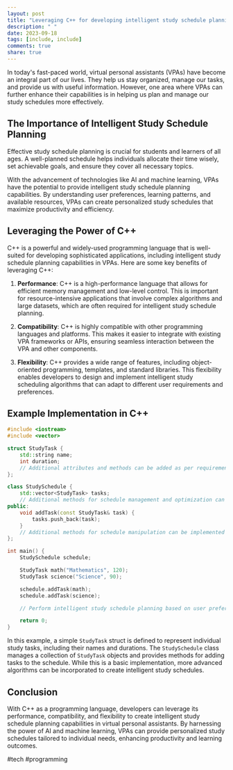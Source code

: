 ```yaml
---
layout: post
title: "Leveraging C++ for developing intelligent study schedule planning capabilities in virtual personal assistants"
description: " "
date: 2023-09-18
tags: [include, include]
comments: true
share: true
---
```


In today's fast-paced world, virtual personal assistants (VPAs) have become an integral part of our lives. They help us stay organized, manage our tasks, and provide us with useful information. However, one area where VPAs can further enhance their capabilities is in helping us plan and manage our study schedules more effectively.

## The Importance of Intelligent Study Schedule Planning

Effective study schedule planning is crucial for students and learners of all ages. A well-planned schedule helps individuals allocate their time wisely, set achievable goals, and ensure they cover all necessary topics.

With the advancement of technologies like AI and machine learning, VPAs have the potential to provide intelligent study schedule planning capabilities. By understanding user preferences, learning patterns, and available resources, VPAs can create personalized study schedules that maximize productivity and efficiency.

## Leveraging the Power of C++

C++ is a powerful and widely-used programming language that is well-suited for developing sophisticated applications, including intelligent study schedule planning capabilities in VPAs. Here are some key benefits of leveraging C++:

1. **Performance**: C++ is a high-performance language that allows for efficient memory management and low-level control. This is important for resource-intensive applications that involve complex algorithms and large datasets, which are often required for intelligent study schedule planning.

2. **Compatibility**: C++ is highly compatible with other programming languages and platforms. This makes it easier to integrate with existing VPA frameworks or APIs, ensuring seamless interaction between the VPA and other components.

3. **Flexibility**: C++ provides a wide range of features, including object-oriented programming, templates, and standard libraries. This flexibility enables developers to design and implement intelligent study scheduling algorithms that can adapt to different user requirements and preferences.

## Example Implementation in C++

```cpp
#include <iostream>
#include <vector>

struct StudyTask {
    std::string name;
    int duration;
    // Additional attributes and methods can be added as per requirements
};

class StudySchedule {
    std::vector<StudyTask> tasks;
    // Additional methods for schedule management and optimization can be implemented here
public:
    void addTask(const StudyTask& task) {
        tasks.push_back(task);
    }
    // Additional methods for schedule manipulation can be implemented here
};

int main() {
    StudySchedule schedule;

    StudyTask math("Mathematics", 120);
    StudyTask science("Science", 90);

    schedule.addTask(math);
    schedule.addTask(science);

    // Perform intelligent study schedule planning based on user preferences and constraints

    return 0;
}
```

In this example, a simple `StudyTask` struct is defined to represent individual study tasks, including their names and durations. The `StudySchedule` class manages a collection of `StudyTask` objects and provides methods for adding tasks to the schedule. While this is a basic implementation, more advanced algorithms can be incorporated to create intelligent study schedules.

## Conclusion

With C++ as a programming language, developers can leverage its performance, compatibility, and flexibility to create intelligent study schedule planning capabilities in virtual personal assistants. By harnessing the power of AI and machine learning, VPAs can provide personalized study schedules tailored to individual needs, enhancing productivity and learning outcomes.

#tech #programming